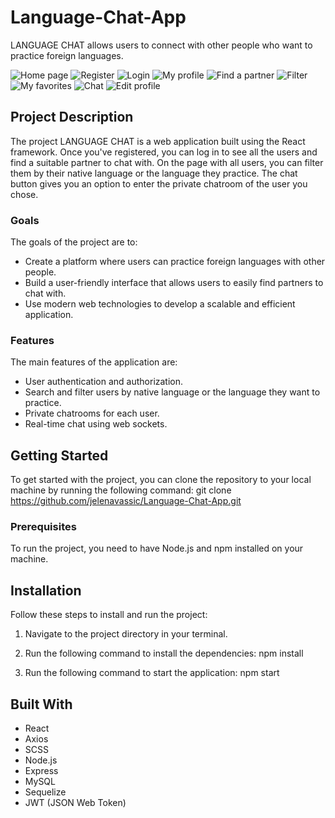# Language-Chat-App

LANGUAGE CHAT allows users to connect with other people who want to practice foreign languages.

![Home page]( https://i.imgur.com/Jpnumny.png)
![Register](https://i.imgur.com/sDSMYQF.png)
![Login](https://i.imgur.com/jeqoOAX.png)
![My profile](https://i.imgur.com/7OEtsL9.png)
![Find a partner](https://i.imgur.com/o4x72ET.png)
![Filter](https://i.imgur.com/e1zaCpF.png)
![My favorites](https://i.imgur.com/uYtAMYv.png)
![Chat](https://i.imgur.com/RmHXHLl.png)
![Edit profile](https://i.imgur.com/hNbhYjU.png)




## Project Description

The project LANGUAGE CHAT is a web application built using the React framework. 
Once you've registered, you can log in to see all the users and find a suitable partner to chat with. 
On the page with all users, you can filter them by their native language or the language they practice. 
The chat button gives you an option to enter the private chatroom of the user you chose.

### Goals

The goals of the project are to:

- Create a platform where users can practice foreign languages with other people.
- Build a user-friendly interface that allows users to easily find partners to chat with.
- Use modern web technologies to develop a scalable and efficient application.


### Features

The main features of the application are:

- User authentication and authorization.
- Search and filter users by native language or the language they want to practice.
- Private chatrooms for each user.
- Real-time chat using web sockets.

## Getting Started

To get started with the project, you can clone the repository to your local machine by running the following command: git clone https://github.com/jelenavassic/Language-Chat-App.git

### Prerequisites

To run the project, you need to have Node.js and npm installed on your machine.

## Installation

Follow these steps to install and run the project:

1. Navigate to the project directory in your terminal.

2. Run the following command to install the dependencies: npm install
  
3. Run the following command to start the application: npm start


## Built With

- React
- Axios
- SCSS
- Node.js
- Express
- MySQL
- Sequelize
- JWT (JSON Web Token)
